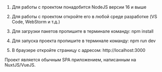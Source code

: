 1. Для работы с проектом понадобится NodeJS версии 16 и выше

2. Для работы с проектом откройте его в любой среде разработке (VS Code, WebStorm и т.д.)

3. Для загрузки пакетов пропишите в терминале команду:
npm install

4. Для запуска проекта пропишите в терминале команду:
npm run dev

5. В браузере откройте страницу с адресом:
http://localhost:3000

Проект является обычным SPA приложением, написанным на NuxtJS/VueJS.
